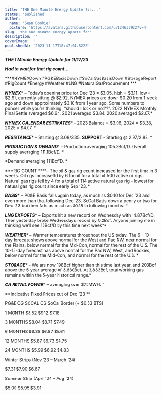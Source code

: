 ```yaml
---
title: 'THE One Minute Energy Update for...'
status: 'published'
author:
  name: 'Sean Dookie'
  picture: 'https://avatars.githubusercontent.com/u/124637922?v=4'
slug: 'the-one-minute-energy-update-for'
description: ''
coverImage: ''
publishedAt: '2023-11-17T18:47:04.822Z'
---
```


***THE 1 Minute Energy Update for 11/17/23***

***Had to wait for that rig count…***

***\#NYMEXDown #PG&EBasisDown #SoCalGasBasisDown #StorageReport #RigCount #Energy #Weather #LNG #NaturalGasProcurement ***

***NYMEX**** – Today’s opening price for Dec ‘23 = $3.05, high = $3.11, low = $2.91, currently sitting @ $2.92. NYMEX prices are down $0.20 from 1 week ago and down approximately $3.10 from 1 year ago. Some numbers to ponder while you’re thinking, “should I lock or not??”. 2022 NYMEX Monthly Final Settle averaged $6.64. 2021 averaged $3.84. 2020 averaged $2.07.*

***NYMEX CALENDAR ESTIMATES**** – 2023 Balance = $3.06, 2024 = $3.28, 2025 = $4.07. *

***RESISTANCE**** – Starting @ $3.08/$3.35. ****SUPPORT**** \- Starting @ $2.97/$2.88. *

***PRODUCTION & DEMAND**** – Production averaging 105.3Bcf/D. Overall supply averaging 111.1Bcf/D. *

*Demand averaging 111Bcf/D. *

***RIG COUNT ****– The oil & gas rig count increased for the first time in 3 weeks. Oil rigs increase3d by 6 for oil for a total of 500 active oil rigs. Natural gas rigs fell by 4 for a total of 114 active natural gas rig – lowest for natural gas rig count since early Sep ’23. *

***BASIS**** – PG&E Basis falls again today, as much as $0.10 for Dec ’23 and even more than that following Dec ‘23. SoCal Basis down a penny or two for Dec ’23 but then falls as much as $0.18 in following months. *

***LNG EXPORTS**** – Exports hit a new record on Wednesday with 14.87Bcf/D. Then yesterday broke Wednesday’s record by 0.2Bcf. Anyone joining me in thinking we’ll see 15Bcf/D by this time next week?*

***WEATHER**** – Warmer temperatures throughout the US today. The 6 – 10-day forecast shows above normal for the West and Pac NW, near normal for the Plains, below normal for the Mid-Con, normal for the rest of the U.S. The 10-15-day forecast has above normal for the Pac NW, West, and Rockies, below normal for the Mid-Con, and normal for the rest of the U.S. *

***STORAGE**** – We are now 198Bcf higher than this time last year, and 203Bcf above the 5-year average of 3,630Bcf. At 3,833Bcf, total working gas remains within the 5-year historical range.*

***CA RETAIL POWER**** – averaging over $75MWH. *

**Indicative Fixed Prices out of Dec ‘23 **

PG&E CG SOCAL CG SoCal Border (+ $0.53 BTS)

1 MONTH $8.52 $9.12 $7.18

3 MONTHS $8.04 $8.71 $7.49

6 MONTHS $6.38 $6.87 $5.61

12 MONTHS $5.87 $6.73 $4.75

24 MONTHS $5.99 $6.92 $4.83

Winter Strips (Nov ’23 – March ‘24)

$7.31 $7.90 $6.67

Summer Strip (April ’24 – Aug ‘24)

$5.00 $5.95 $3.91

